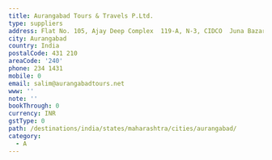 ```yaml
---
title: Aurangabad Tours & Travels P.Ltd.
type: suppliers
address: Flat No. 105, Ajay Deep Complex  119-A, N-3, CIDCO  Juna Bazar
city: Aurangabad
country: India
postalCode: 431 210
areaCode: '240'
phone: 234 1431
mobile: 0
email: salim@aurangabadtours.net
www: ''
note: ''
bookThrough: 0
currency: INR
gstType: 0
path: /destinations/india/states/maharashtra/cities/aurangabad/
category:
  - A
---
```


